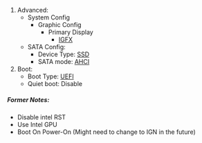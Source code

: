 1. Advanced:
	- System Config
		- Graphic Config
			- Primary Display
				- <u>IGFX</u>
	- SATA Config:
		- Device Type: <u>SSD</u>
		- SATA mode: <u>AHCI</u>
2. Boot:
	- Boot Type: <u>UEFI</u>
	- Quiet boot: Disable

##### Former Notes: 
- Disable intel RST
- Use Intel GPU
- Boot On Power-On (Might need to change to IGN in the future)